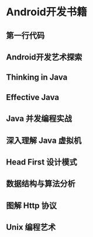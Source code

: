 # Android开发书籍

## 第一行代码

## Android开发艺术探索

## Thinking in Java

## Effective Java

## Java 并发编程实战

## 深入理解 Java 虚拟机

## Head First 设计模式

## 数据结构与算法分析

## 图解 Http 协议

## Unix 编程艺术